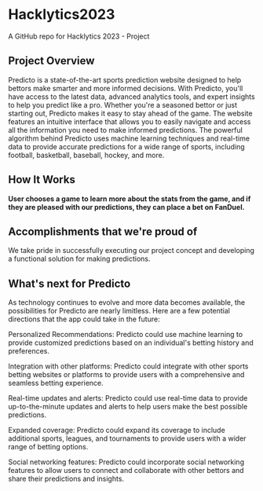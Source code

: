 # Hacklytics2023
A GitHub repo for Hacklytics 2023 - Project

## Project Overview
Predicto is a state-of-the-art sports prediction website designed to help bettors make smarter and more informed decisions. With Predicto, you'll have access to the latest data, advanced analytics tools, and expert insights to help you predict like a pro. Whether you're a seasoned bettor or just starting out, Predicto makes it easy to stay ahead of the game. The website features an intuitive interface that allows you to easily navigate and access all the information you need to make informed predictions. The powerful algorithm behind Predicto uses machine learning techniques and real-time data to provide accurate predictions for a wide range of sports, including football, basketball, baseball, hockey, and more.

## How It Works
**User chooses a game to learn more about the stats from the game, and if they are pleased with our predictions, they can place a bet on FanDuel.**


## Accomplishments that we're proud of
We take pride in successfully executing our project concept and developing a functional solution for making predictions.



## What's next for Predicto
As technology continues to evolve and more data becomes available, the possibilities for Predicto are nearly limitless. Here are a few potential directions that the app could take in the future:

Personalized Recommendations: Predicto could use machine learning to provide customized predictions based on an individual's betting history and preferences.

Integration with other platforms: Predicto could integrate with other sports betting websites or platforms to provide users with a comprehensive and seamless betting experience.

Real-time updates and alerts: Predicto could use real-time data to provide up-to-the-minute updates and alerts to help users make the best possible predictions.

Expanded coverage: Predicto could expand its coverage to include additional sports, leagues, and tournaments to provide users with a wider range of betting options.

Social networking features: Predicto could incorporate social networking features to allow users to connect and collaborate with other bettors and share their predictions and insights.

